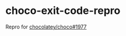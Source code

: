 # choco-exit-code-repro

Repro for [chocolatey/choco#1977](https://github.com/chocolatey/choco/issues/1977)